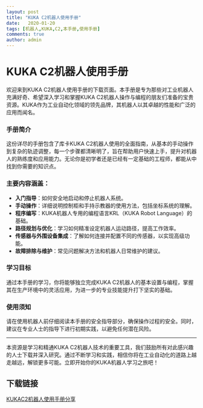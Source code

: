 ```yaml
---
layout: post
title: "KUKA C2机器人使用手册"
date:   2020-01-20
tags: [机器人,KUKA,C2,本手册,使用手册]
comments: true
author: admin
---
```

# KUKA C2机器人使用手册

欢迎来到KUKA C2机器人使用手册的下载页面。本手册是专为那些对工业机器人充满好奇、希望深入学习和掌握KUKA C2机器人操作与编程的朋友们准备的宝贵资源。KUKA作为工业自动化领域的领先品牌，其机器人以其卓越的性能和广泛的应用而闻名。

### 手册简介

这份详尽的手册包含了库卡KUKA C2机器人使用的全面指南，从基本的手动操作到复杂的轨迹调整，每一个步骤都清晰明了，旨在帮助用户快速上手，提升对机器人的熟练度和应用能力。无论你是初学者还是已经有一定基础的工程师，都能从中找到你需要的知识点。

### 主要内容涵盖：

- **入门指导**：如何安全地启动和停止机器人系统。
- **手动操作**：详细说明控制柜和手持示教器的使用方法，包括坐标系统的理解。
- **程序编写**：KUKA机器人专用的编程语言KRL（KUKA Robot Language）的基础。
- **路径规划与优化**：学习如何精准设定机器人运动路径，提高工作效率。
- **传感器与外围设备集成**：了解如何连接并配置不同的传感器，以实现高级功能。
- **故障排除与维护**：常见问题解决方法和机器人日常维护的建议。

### 学习目标

通过本手册的学习，你将能够独立完成KUKA C2机器人的基本设置与编程，掌握其在生产环境中的灵活应用，为进一步的专业技能提升打下坚实的基础。

### 使用须知

请在使用机器人前仔细阅读本手册的安全指导部分，确保操作过程的安全。同时，建议在专业人士的指导下进行初期实践，以避免任何潜在风险。

---

本资源是学习和精通KUKA C2机器人技术的重要工具，我们鼓励所有对此感兴趣的人士下载并深入研究。通过不断学习和实践，相信你将在工业自动化的道路上越走越远，解锁更多可能。立即开始你的KUKA机器人学习之旅吧！

## 下载链接

[KUKAC2机器人使用手册分享](https://pan.quark.cn/s/1f1da96ebf07)